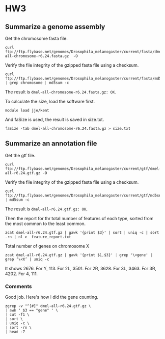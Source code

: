 # HW3
## Summarize a genome assembly
Get the chromosome fasta file.
```
curl ftp://ftp.flybase.net/genomes/Drosophila_melanogaster/current/fasta/dmel-all-chromosome-r6.24.fasta.gz  -O
```

Verify the file integrity of the gzipped fasta file using a checksum.
```
curl ftp://ftp.flybase.net/genomes/Drosophila_melanogaster/current/fasta/md5sum.txt | grep chromosome | md5sum -c
```
The result is ```dmel-all-chromosome-r6.24.fasta.gz: OK```.

To calculate the size, load the software first.
```
module load jje/kent
```
And faSize is used, the result is saved in size.txt.
```
faSize -tab dmel-all-chromosome-r6.24.fasta.gz > size.txt
```


## Summarize an annotation file
Get the gtf file.
```
curl ftp://ftp.flybase.net/genomes/Drosophila_melanogaster/current/gtf/dmel-all-r6.24.gtf.gz -O
```

Verify the file integrity of the gzipped fasta file using a checksum.
```
curl ftp://ftp.flybase.net/genomes/Drosophila_melanogaster/current/gtf/md5sum.txt | md5sum -c
```
The result is ```dmel-all-r6.24.gtf.gz: OK```.

Then the report for thr total number of features of each type, sorted from the most common to the least common.
```
zcat dmel-all-r6.24.gtf.gz | gawk '{print $3}' | sort | uniq -c | sort -rn | nl >  feature_report.txt
```

Total number of genes on chromosome X
```
zcat dmel-all-r6.24.gtf.gz | gawk '{print $1,$3}' | grep '\<gene' | grep ‘\<X’ | uniq -c
```
It shows 2676. For Y, 113. For 2L, 3501. For 2R, 3628. For 3L, 3463. For 3R, 4202. For 4, 111.

### Comments

Good job. Here's how I did the gene counting.

```
zgrep -v "^[#]" dmel-all-r6.24.gtf.gz \
| awk ' $3 == "gene" ' \
| cut -f1 \
| sort \
| uniq -c \
| sort -rn \
| head -7
```
